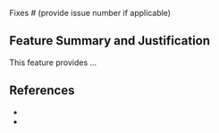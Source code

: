 Fixes # (provide issue number if applicable)

## Feature Summary and Justification

This feature provides ...

## References

* 
*
